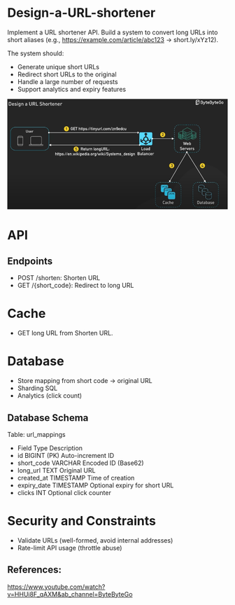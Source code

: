 # Design-a-URL-shortener

Implement a URL shortener API. Build a system to convert long URLs into short aliases (e.g., https://example.com/article/abc123 → short.ly/xYz12). 

The system should:

- Generate unique short URLs
- Redirect short URLs to the original
- Handle a large number of requests
- Support analytics and expiry features

![alt text](imgs/overview.png)

# API 

## Endpoints

- POST /shorten: Shorten URL
- GET /{short_code}: Redirect to long URL

# Cache

- GET long URL from Shorten URL.

# Database

- Store mapping from short code → original URL
- Sharding SQL
- Analytics (click count)

## Database Schema

Table: url_mappings
- Field	Type	Description
- id	BIGINT (PK)	Auto-increment ID
- short_code	VARCHAR	Encoded ID (Base62)
- long_url	TEXT	Original URL
- created_at	TIMESTAMP	Time of creation
- expiry_date	TIMESTAMP	Optional expiry for short URL
- clicks	INT	Optional click counter

# Security and Constraints

- Validate URLs (well-formed, avoid internal addresses)
- Rate-limit API usage (throttle abuse)

## References:

https://www.youtube.com/watch?v=HHUi8F_qAXM&ab_channel=ByteByteGo